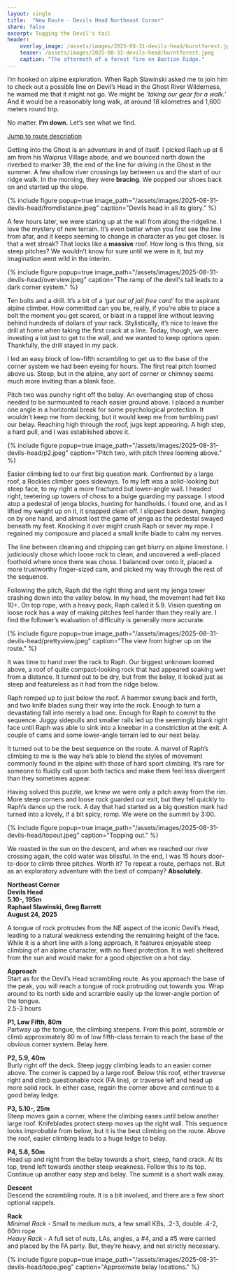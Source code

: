```yaml
---
layout: single
title:  "New Route - Devils Head Northeast Corner"
share: false
excerpt: Tugging the Devil's tail
header:
    overlay_image: /assets/images/2025-08-31-devils-head/burntforest.jpeg
    teaser: /assets/images/2025-08-31-devils-head/burntforest.jpeg
    caption: "The aftermath of a forest fire on Bastion Ridge."
---
```

I’m hooked on alpine exploration. When Raph Slawinski asked me to join him to check out a possible line on Devil’s Head in the Ghost River Wilderness, he warned me that it might not go. We might be *‘taking our gear for a walk.’* And it would be a reasonably long walk, at around 18 kilometres and 1,600 meters round trip.

No matter. **I’m down.** Let’s see what we find.

[Jump to route description](#description)

Getting into the Ghost is an adventure in and of itself. I picked Raph up at 6 am from his Waiprus Village abode, and we bounced north down the riverbed to marker 39, the end of the line for driving in the Ghost in the summer. A few shallow river crossings lay between us and the start of our ridge walk. In the morning, they were **bracing**. We popped our shoes back on and started up the slope.

{% include figure popup=true  image_path="/assets/images/2025-08-31-devils-head/fromdistance.jpeg" caption="Devils head in all its glory." %}

A few hours later, we were staring up at the wall from along the ridgeline. I love the mystery of new terrain. It’s even better when you first see the line from afar, and it keeps seeming to change in character as you get closer. Is that a wet streak? That looks like a **massive** roof. How long is this thing, six steep pitches? We wouldn’t know for sure until we were in it, but my imagination went wild in the interim.

{% include figure popup=true  image_path="/assets/images/2025-08-31-devils-head/overview.jpeg" caption="The ramp of the devil's tail leads to a dark corner system." %}

Ten bolts and a drill. It’s a bit of a *‘get out of jail free card’* for the aspirant alpine climber. How committed can you be, really, if you’re able to place a bolt the moment you get scared, or blast in a rappel line without leaving behind hundreds of dollars of your rack. Stylistically, it’s nice to leave the drill at home when taking the first crack at a line. Today, though, we were investing a lot just to get to the wall, and we wanted to keep options open. Thankfully, the drill stayed in my pack.

I led an easy block of low-fifth scrambling to get us to the base of the corner system we had been eyeing for hours. The first real pitch loomed above us. Steep, but in the alpine, any sort of corner or chimney seems much more inviting than a blank face. 

Pitch two was punchy right off the belay. An overhanging step of choss needed to be surmounted to reach easier ground above. I placed a number one angle in a horizontal break for some psychological protection. It wouldn’t keep me from decking, but it would keep me from tumbling past our belay. Reaching high through the roof, jugs kept appearing. A high step, a hard pull, and I was established above it.

{% include figure popup=true  image_path="/assets/images/2025-08-31-devils-head/p2.jpeg" caption="Pitch two, with pitch three looming above." %}

Easier climbing led to our first big question mark. Confronted by a large roof, a Rockies climber goes sideways. To my left was a solid-looking but steep face, to my right a more fractured but lower-angle wall. I headed right, teetering up towers of choss to a bulge guarding my passage. I stood atop a pedestal of jenga blocks, hunting for handholds. I found one, and as I lifted my weight up on it, it snapped clean off. I slipped back down, hanging on by one hand, and almost lost the game of jenga as the pedestal swayed beneath my feet. Knocking it over might crush Raph or sever my rope. I regained my composure and placed a small knife blade to calm my nerves.

The line between cleaning and chipping can get blurry on alpine limestone. I judiciously chose which loose rock to clean, and uncovered a well-placed foothold where once there was choss. I balanced over onto it, placed a more trustworthy finger-sized cam, and picked my way through the rest of the sequence.

Following the pitch, Raph did the right thing and sent my jenga tower crashing down into the valley below. In my head, the movement had felt like 10+. On top rope, with a heavy pack, Raph called it 5.9. Vision questing on loose rock has a way of making pitches feel harder than they really are. I find the follower’s evaluation of difficulty is generally more accurate.

{% include figure popup=true  image_path="/assets/images/2025-08-31-devils-head/prettyview.jpeg" caption="The view from higher up on the route." %}

It was time to hand over the rack to Raph. Our biggest unknown loomed above, a roof of quite compact-looking rock that had appeared soaking wet from a distance. It turned out to be dry, but from the belay, it looked just as steep and featureless as it had from the ridge below.

Raph romped up to just below the roof. A hammer swung back and forth, and two knife blades sung their way into the rock. Enough to turn a devastating fall into merely a bad one. Enough for Raph to commit to the sequence. Juggy sidepulls and smaller rails led up the seemingly blank right face until Raph was able to sink into a kneebar in a constriction at the exit. A couple of cams and some lower-angle terrain led to our next belay.

It turned out to be the best sequence on the route. A marvel of Raph’s climbing to me is the way he’s able to blend the styles of movement commonly found in the alpine with those of hard sport climbing. It’s rare for someone to fluidly call upon both tactics and make them feel less divergent than they sometimes appear.

Having solved this puzzle, we knew we were only a pitch away from the rim. More steep corners and loose rock guarded our exit, but they fell quickly to Raph’s dance up the rock. A day that had started as a big question mark had turned into a lovely, if a bit spicy, romp. We were on the summit by 3:00.

{% include figure popup=true  image_path="/assets/images/2025-08-31-devils-head/topout.jpeg" caption="Topping out." %}

We roasted in the sun on the descent, and when we reached our river crossing again, the cold water was blissful. In the end, I was 15 hours door-to-door to climb three pitches. Worth it? To repeat a route, perhaps not. But as an exploratory adventure with the best of company? **Absolutely.**

<span id="description">**Northeast Corner**</span>  
**Devils Head**  
**5.10-, 195m**  
**Raphael Slawinski, Greg Barrett**  
**August 24, 2025**

A tongue of rock protrudes from the NE aspect of the iconic Devil’s Head, leading to a natural weakness extending the remaining height of the face. While it is a short line with a long approach, it features enjoyable steep climbing of an alpine character, with no fixed protection. It is well sheltered from the sun and would make for a good objective on a hot day.

**Approach**  
Start as for the Devil’s Head scrambling route. As you approach the base of the peak, you will reach a tongue of rock protruding out towards you. Wrap around to its north side and scramble easily up the lower-angle portion of the tongue.  
2.5-3 hours

**P1, Low Fifth, 80m**  
Partway up the tongue, the climbing steepens. From this point, scramble or climb approximately 80 m of low fifth-class terrain to reach the base of the obvious corner system. Belay here.

**P2, 5.9, 40m**  
Burly right off the deck. Steep juggy climbing leads to an easier corner above. The corner is capped by a large roof. Below this roof, either traverse right and climb questionable rock (FA line), or traverse left and head up more solid rock. In either case, regain the corner above and continue to a good belay ledge.

**P3, 5.10-, 25m**  
Steep moves gain a corner, where the climbing eases until below another large roof. Knifeblades protect steep moves up the right wall. This sequence looks improbable from below, but it is the best climbing on the route. Above the roof, easier climbing leads to a huge ledge to belay. 

**P4, 5.8, 50m**  
Head up and right from the belay towards a short, steep, hand crack. At its top, trend left towards another steep weakness. Follow this to its top. Continue up another easy step and belay. The summit is a short walk away.

**Descent**  
Descend the scrambling route. It is a bit involved, and there are a few short optional rappels.

**Rack**  
*Minimal Rack* - Small to medium nuts, a few small KBs, .2-3, double .4-2, 60m rope  
*Heavy Rack* - A full set of nuts, LAs, angles, a #4, and a #5 were carried and placed by the FA party. But, they’re heavy, and not strictly necessary.

{% include figure popup=true image_path="/assets/images/2025-08-31-devils-head/topo.jpeg" caption="Approximate belay locations." %}